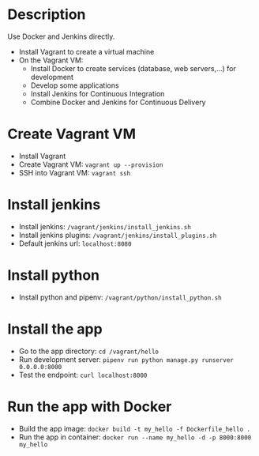 # Description

Use Docker and Jenkins directly.
- Install Vagrant to create a virtual machine
- On the Vagrant VM:
    - Install Docker to create services (database, web servers,...) for development
    - Develop some applications
    - Install Jenkins for Continuous Integration
    - Combine Docker and Jenkins for Continuous Delivery

# Create Vagrant VM

- Install Vagrant
- Create Vagrant VM: `vagrant up --provision`
- SSH into Vagrant VM: `vagrant ssh`

# Install jenkins

- Install jenkins: `/vagrant/jenkins/install_jenkins.sh`
- Install jenkins plugins: `/vagrant/jenkins/install_plugins.sh`
- Default jenkins url: `localhost:8080`

# Install python

- Install python and pipenv: `/vagrant/python/install_python.sh`

# Install the app

- Go to the app directory: `cd /vagrant/hello`
- Run development server: `pipenv run python manage.py runserver 0.0.0.0:8000`
- Test the endpoint: `curl localhost:8000`

# Run the app with Docker

- Build the app image: `docker build -t my_hello -f Dockerfile_hello .`
- Run the app in container: `docker run --name my_hello -d -p 8000:8000 my_hello`